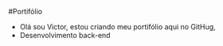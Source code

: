 #Portifólio

- Olá sou Victor, estou criando meu portifólio aqui no GitHug, 
- Desenvolvimento back-end 


